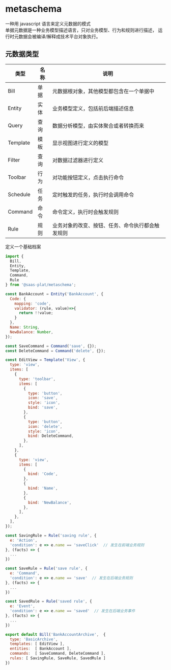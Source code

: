 # metaschema

一种用 javascript 语言来定义元数据的模式  
单据元数据是一种业务模型描述语言，只对业务模型、行为和规则进行描述， 
运行时元数据会被编译/解释成技术平台对象执行。


## 元数据类型

| 类型     | 名称 | 说明                                             |
| -------- | ---- | ------------------------------------------------ |
| Bill     | 单据 | 元数据根对象，其他模型都包含在一个单据中         |
| Entity   | 实体 | 业务模型定义，包括前后端描述信息                 |
| Query    | 查询 | 数据分析模型，由实体聚合或者转换而来             |
| Template | 模板 | 显示视图进行定义的模型                           |
| Filter   | 查询 | 对数据过滤器进行定义                             |
| Toolbar  | 行为 | 对功能按钮定义，点击执行命令                     |
| Schedule | 任务 | 定时触发的任务，执行时会调用命令                 |
| Command  | 命令 | 命令定义，执行时会触发规则                       |
| Rule     | 规则 | 业务对象的改变、按钮、任务、命令执行都会触发规则 |

定义一个基础档案

```js
import {
  Bill,
  Entity,
  Template,
  Command,
  Rule
} from '@saas-plat/metaschema';

const BankAccount = Entity('BankAccount', {
  Code: {
    mapping: 'code',
    validator: (rule, value)=>{
      return !!value;
    }
  },
  Name: String,
  NewBalance: Number,
});

const SaveCommand = Command('save', {});
const DeleteCommand = Command('delete', {});

const EditView = Template('View', {
  type: 'view',
  items: [
    {
      type: 'toolbar',
      items: [
        {          
          type: 'button',
          icon: 'save',
          style: 'icon',
          bind: 'save',
        },
        {
          type: 'button',
          icon: 'delete',
          style: 'icon',
          bind: DeleteCommand,
        },
      ],
    },
    {
      type: 'view',
      items: [
        {
          bind: 'Code',
        },
        {
          bind: 'Name',
        },
        {
          bind: 'NewBalance',
        },
      ],
    },
  ],
});

const SavingRule = Rule('saving rule', {
  e: 'Action',
  'condition': e => e.name == 'saveClick'  // 发生在前端业务规则
}, (facts) => {
  ...
})

const SaveRule = Rule('save rule', {
  e: 'Command',
  'condition': e => e.name == 'save'  // 发生在后端业务规则
}, (facts) => {
  ...
})

const SavedRule = Rule('saved rule', {
  e: 'Event',
  'condition': e => e.name == 'saved'  // 发生在后端业务事件
}, (facts) => {
  ...
})

export default Bill('BankAccountArchive',  {
  type: 'BasicArchive',
  templates: [ EditView ],
  entities:  [ BankAccount ],
  commands:  [ SaveCommand, DeleteCommand ],
  rules: [ SavingRule, SaveRule, SavedRule ]
})

```
